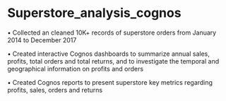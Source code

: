 # Superstore_analysis_cognos


•	Collected an cleaned 10K+ records of superstore orders from January 2014 to December 2017

•	Created interactive Cognos dashboards to summarize annual sales, profits, total orders and total returns, and to investigate the temporal and geographical information on profits and orders 

•	Created Cognos reports to present superstore key metrics regarding profits, sales, orders and returns 

